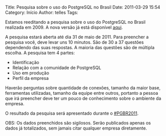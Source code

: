 Title: Pesquisa sobre o uso do PostgreSQL no Brasil
Date: 2011-03-29 15:54
Category: Início
Author: telles
Tags:

Estamos reeditando a pesquisa sobre o uso do PostgreSQL no Brasil realizada em 2009. A nova versão já está disponível [aqui](https://spreadsheets2.google.com/viewform?formkey=dFNOS0pjUFp3MFM0Y0xWT1RIWUZfRGc6MA).

A pesquisa estará aberta até dia 31 de maio de 2011. Para preencher a pesquisa você, deve levar uns 10 minutos. São de 30 a 37 questões dependendo das suas respostas. A maioria das questões são de múltipla escolha.
A pesquisa tem 4 partes:

- Identificação
- Relação com a comunidade de PostgreSQL
- Uso em produção
- Perfil da empresa


Haverão perguntas sobre quantidade de conexões, tamanho da maior base, ferramentas utilizadas, tamanho da equipe entre outros, portanto a pessoa que irá preencher deve ter um pouco de conhecimento sobre o ambiente da empresa.

O resultado da pesquisa será apresentado durante o [#PGBR2011](http://pgbr.postgresql.org.br/).

OBS: Os dados preenchidos são sigilosos. Serão publicados apenas os dados já totalizados, sem jamais citar qualquer empresa diretamente.
